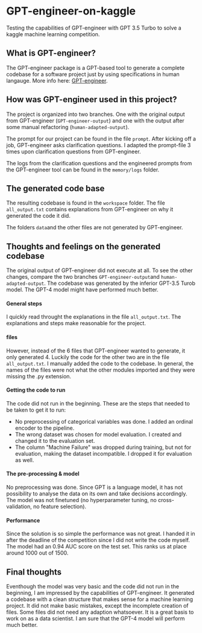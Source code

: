 # GPT-engineer-on-kaggle
Testing the capabilities of GPT-engineer with GPT 3.5 Turbo to solve a kaggle machine learning competition.

## What is GPT-engineer?

The GPT-engineer package is a GPT-based tool to generate a complete codebase for a software project just by using specifications in human langauge. More info here: [GPT-engineer](https://github.com/AntonOsika/gpt-engineer). 

## How was GPT-engineer used in this project?

The project is organized into two branches. One with the original output from GPT-engineer (`GPT-engineer-output`) and one with the output after some manual refactoring (`human-adapted-output`). 

The prompt for our project can be found in the file `prompt`. After kicking off a job, GPT-engineer asks clarification questions. I adapted the prompt-file 3 times upon clarification questions from GPT-engineer. 

The logs from the clarification questions and the engineered prompts from the GPT-engineer tool can be found in the `memory/logs` folder.

## The generated code base

The resulting codebase is found in the `workspace` folder. The file `all_output.txt` contains explanations from GPT-engineer on why it generated the code it did.

The folders `data`and the other files are not generated by GPT-engineer. 

## Thoughts and feelings on the generated codebase

The original output of GPT-engineer did not execute at all. To see the other changes, compare the two branches `GPT-engineer-output`and `human-adapted-output`. The codebase was generated by the inferior GPT-3.5 Turob model. The GPT-4 model might have performed much better. 

#### General steps

I quickly read throught the explanations in the file `all_output.txt`. The explanations and steps make reasonable for the project. 

#### files

However, instead of the 6 files that GPT-engineer wanted to generate, it only generated 4. Luckily the code for the other two are in the file `all_output.txt`. I manually added the code to the codebase.
In general, the names of the files were not what the other modules imported and they were missing the .py extension. 

#### Getting the code to run

The code did not run in the beginning. These are the steps that needed to be taken to get it to run:

- No preprocessing of categorical variables was done. I added an ordinal encoder to the pipeline.
- The wrong dataset was chosen for model evaluation. I created and changed it to the evaluation set.
- The column "Machine Failure" was dropped during training, but not for evaluation, making the dataset incompatible. I dropped it for evaluation as well.

#### The pre-processing & model

No preprocessing was done. Since GPT is a language model, it has not possibility to analyse the data on its own and take decisions accordingly. The model was not finetuned (no hyperparameter tuning, no cross-validation, no feature selection). 

#### Performance

Since the solution is so simple the performance was not great. I handed it in after the deadline of the competition since I did not write the code myself. The model had an 0.94 AUC score on the test set. This ranks us at place around 1000 out of 1500.

## Final thoughts

Eventhough the model was very basic and the code did not run in the beginning, I am impressed by the capabilities of GPT-engineer. It generated a codebase with a clean structure that makes sense for a machine learning project. It did not make basic mistakes, except the incomplete creation of files. Some files did not need any adaption whatsoever. It is a great basis to work on as a data scientist. I am sure that the GPT-4 model will perform much better. 
